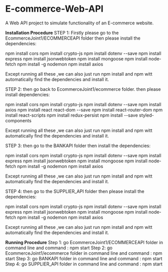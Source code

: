 # E-commerce-Web-API
A Web API project to simulate functionality of an E-commerce website.

**Installation Procedure**
STEP 1:
Firstly please go to the EcommerceJoint1/ECOMMERCEAPI folder
then please install the dependencies:

npm install cors
npm install crypto-js
npm install dotenv --save
npm install express
npm install jsonwebtoken
npm install mongoose
npm install node-fetch
npm install -g nodemon
npm install axios

Except running all these ,we can also just run 
npm install
and npm witt automatically find the dependencies and install it.

STEP 2:
then go back to EcommerceJoint1/ecommerce folder.
then please install dependencies:

npm install cors
npm install crypto-js
npm install dotenv --save
npm install axios
npm install react react-dom --save
npm install react-router-dom
npm install react-scripts
npm install redux-persist
npm install --save styled-components

Except running all these ,we can also just run 
npm install
and npm witt automatically find the dependencies and install it.

STEP 3:
then go to the BANKAPI folder
then install the dependencies:

npm install cors
npm install crypto-js
npm install dotenv --save
npm install express
npm install jsonwebtoken
npm install mongoose
npm install node-fetch
npm install -g nodemon
npm install axios

Except running all these ,we can also just run 
npm install
and npm witt automatically find the dependencies and install it.

STEP 4:
then go to the SUPPLIER_API folder
then please install the dependencies:

npm install cors
npm install crypto-js
npm install dotenv --save
npm install express
npm install jsonwebtoken
npm install mongoose
npm install node-fetch
npm install -g nodemon
npm install axios

Except running all these ,we can also just run 
npm install
and npm witt automatically find the dependencies and install it.


**Running Procedure**
Step 1: go EcommerceJoint1/ECOMMERCEAPI folder in command line and command : npm start
Step 2: go EcommerceJoint1/ecommerce folder  in command line and command : npm start
Step 3: go BANKAPI folder in command line and command : npm start
Step 4: go SUPPLIER_API folder in command line and command : npm start


